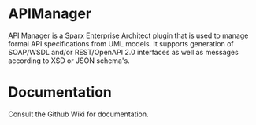 # APIManager
API Manager is a Sparx Enterprise Architect plugin that is used to manage formal API specifications from UML models. It supports generation of SOAP/WSDL and/or REST/OpenAPI 2.0 interfaces as well as messages according to XSD or JSON schema's.

# Documentation

Consult the Github Wiki for documentation.
